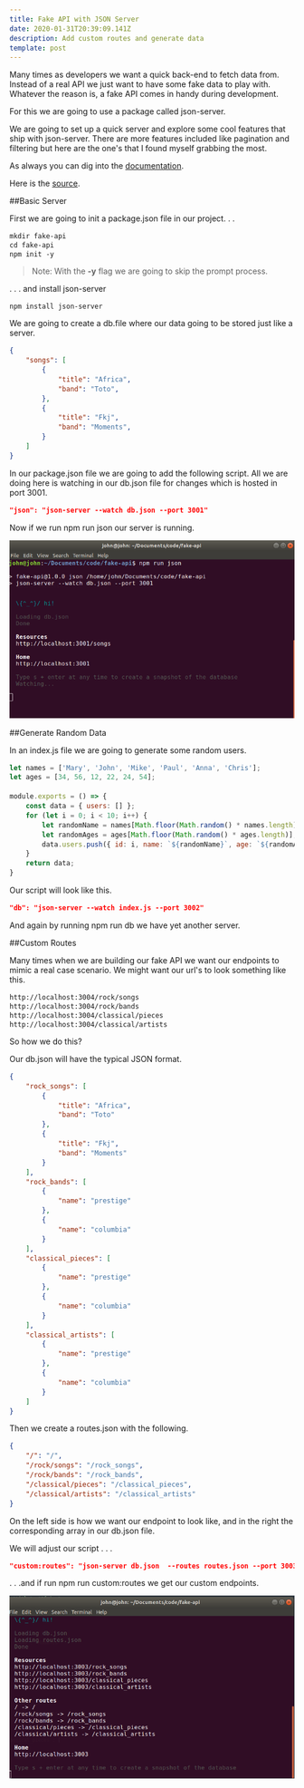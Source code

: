 ```yaml
---
title: Fake API with JSON Server   
date: 2020-01-31T20:39:09.141Z
description: Add custom routes and generate data 
template: post
---
```


Many times as developers we want a quick back-end to fetch data from. Instead of a real API we just want to have some fake data to play with.  Whatever the reason is, a fake API comes in handy during development.

For this we are going to use a  package called json-server.  

We are going to set up a quick server and explore some cool features that ship with json-server. There are more features included like pagination and filtering but here are the one's that I found myself grabbing the most.

As always you can dig into the [documentation](https://github.com/typicode/json-server).

Here is the [source](https://github.com/john2220/fake-api).

##Basic Server

First we are going to init a <span class="highlight-in-text">package.json</span> file in our project. . .

```
mkdir fake-api
cd fake-api
npm init -y
```

> Note:  With the __-y__ flag we are going to skip the prompt process.


. . . and install json-server

```
npm install json-server
```

We are going to create a <span class="highlight-in-text">db.</span>file where our data going to be stored just like a server.

```json
{
	"songs": [
		{
			"title": "Africa",
			"band": "Toto",
		},
		{
			"title": "Fkj",
			"band": "Moments",
		}
	]
}
```

In our <span class="highlight-in-text">package.json</span> file we are going to add the following script. 
All we are doing here is watching in our <span class="highlight-in-text">db.json</span> file for changes which is hosted in port 3001.

```json
"json": "json-server --watch db.json --port 3001" 
```

Now if we run <span class="highlight-in-text">npm run json</span> our server is running.



 ![Terminal](./songs.png)

##Generate Random Data

In an index.js file we are going to generate some random users.   

```javascript
let names = ['Mary', 'John', 'Mike', 'Paul', 'Anna', 'Chris'];
let ages = [34, 56, 12, 22, 24, 54];

module.exports = () => {
	const data = { users: [] };
	for (let i = 0; i < 10; i++) {
		let randomName = names[Math.floor(Math.random() * names.length)];
		let randomAges = ages[Math.floor(Math.random() * ages.length)];
		data.users.push({ id: i, name: `${randomName}`, age: `${randomAges}` });
	}
	return data;
}
```

Our script will look like this.

```json
"db": "json-server --watch index.js --port 3002" 
```

And again by running npm run db we have yet another server.


##Custom Routes

Many times when we are building our fake API we want our endpoints to mimic a real case scenario.
We might want our url's to look something like this.


```
http://localhost:3004/rock/songs
http://localhost:3004/rock/bands
http://localhost:3004/classical/pieces
http://localhost:3004/classical/artists
```

So how we do this?

Our <span class="highlight-in-text">db.json</span> will have the typical JSON format.



```json
{
	"rock_songs": [
		{
			"title": "Africa",
			"band": "Toto"
		},
		{
			"title": "Fkj",
			"band": "Moments"
		}
	],
	"rock_bands": [
		{
			"name": "prestige"
		},
		{
			"name": "columbia"
		}
	],
	"classical_pieces": [
		{
			"name": "prestige"
		},
		{
			"name": "columbia"
		}
	],
	"classical_artists": [
		{
			"name": "prestige"
		},
		{
			"name": "columbia"
		}
	]
}
```


Then we create a <span class="highlight-in-text">routes.json</span> with the following.

```json
{
	"/": "/",
	"/rock/songs": "/rock_songs",
	"/rock/bands": "/rock_bands",
	"/classical/pieces": "/classical_pieces",
	"/classical/artists": "/classical_artists"
}
```

On the left side is how we want our endpoint to look like, and in the right the corresponding array in our <span class="highlight-in-text">db.json</span> file. 

We will adjust our script . . .

```json
"custom:routes": "json-server db.json  --routes routes.json --port 3003"
```

. . .and if run <span class="highlight-in-text">npm run custom:routes</span> we get our custom endpoints.


 ![Terminal](./custom-routes.png)
